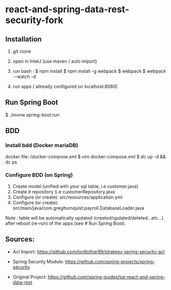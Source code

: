 # react-and-spring-data-rest-security-fork

## Installation
1. git clone
2. open in IntelJ (use maven / auto import)
3. run bash : 
$ npm install
$ npm install -g webpack
$ webpack
$ webpack --watch -d
               
4. run apps ( allready configured on localhost:8080)

## Run Spring Boot
$ ./mvnw spring-boot:run


## BDD

### Install bdd (Docker mariaDB)
docker file: /docker-compose.xml
$ vim docker-compose.xml
$ dc up -d && dc ps

### Configure BDD (on Spring)
1. Create model (unified with your sql table, i.e customer.java)
2. Create it repository (i.e customerRepository.java
3. Configure (or create): src/resources/application.yml
4. Configure (or create): src/main/java/com.greglturnquist.payroll.DatabaseLoader.java

Note : table will be automatically updated (created/updated/deleted...etc...) after reboot (re-run) of the apps (see # Run Spring Boot). 


## Sources:
- Acl Import:
https://github.com/lordlothar99/strategy-spring-security-acl

- Spring Security Module:
https://github.com/spring-projects/spring-security

- Original Project:
https://github.com/spring-guides/tut-react-and-spring-data-rest